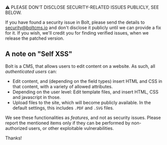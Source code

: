 ⚠️ PLEASE DON'T DISCLOSE SECURITY-RELATED ISSUES PUBLICLY, SEE BELOW.

If you have found a security issue in Bolt, please send the details to
security@boltcms.io and don't disclose it publicly until we can provide a fix 
for it. If you wish, we'll credit you for finding verified issues, when we 
release the patched version.

A note on "Self XSS"
--------------------

Bolt is a CMS, that allows users to edit content on a website. As such,
all _authenticated users_ can:

 - Edit content, and (depending on the field types) insert HTML and CSS in that
   content, with a variety of allowed attributes.
 - Depending on the user level: Edit template files, and insert HTML, CSS and
   javascript in those.
 - Upload files to the site, which will become publicly available. In the
   default settings, this includes `.PDF` and `.SVG` files.

We see these functionalities as _features_, and not as security issues. Please
report the mentioned items only if they can be performed by non-authorized
users, or other exploitable vulnerabilities.

Thanks!
